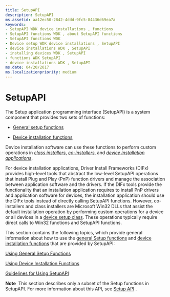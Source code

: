 ```yaml
---
title: SetupAPI
description: SetupAPI
ms.assetid: aa12ec50-2842-4ddd-9fc5-84436d69ea7a
keywords:
- SetupAPI WDK device installations , functions
- SetupAPI functions WDK , about SetupAPI functions
- SetupAPI functions WDK
- Device setup WDK device installations , SetupAPI
- device installations WDK , SetupAPI
- installing devices WDK , SetupAPI
- functions WDK SetupAPI
- device installations WDK , SetupAPI
ms.date: 04/20/2017
ms.localizationpriority: medium
---
```


# SetupAPI


The Setup application programming interface (SetupAPI) is a system component that provides two sets of functions:

-   [General setup functions](using-general-setup-functions.md)

-   [Device installation functions](using-device-installation-functions.md)

Device installation software can use these functions to perform custom operations in [*class installers*](writing-class-installers-and-co-installers.md), [*co-installers*](writing-a-co-installer.md), and [*device installation applications*](writing-a-device-installation-application.md).

For device installation applications, Driver Install Frameworks (DIFx) provides high-level tools that abstract the low-level SetupAPI operations that install Plug and Play (PnP) function drivers and manage the association between application software and the drivers. If the DIFx tools provide the functionality that an installation application requires to install PnP drivers and application software for devices, the installation application should use the DIFx tools instead of directly calling SetupAPI functions. However, co-installers and class installers are Microsoft Win32 DLLs that assist the default installation operation by performing custom operations for a device or all devices in a [device setup class](./overview-of-device-setup-classes.md). These operations typically require direct calls to Win32 functions and SetupAPI functions.

This section contains the following topics, which provide general information about how to use the [general Setup functions](using-general-setup-functions.md) and [device installation functions](using-device-installation-functions.md) that are provided by SetupAPI:

[Using General Setup Functions](using-general-setup-functions.md)

[Using Device Installation Functions](using-device-installation-functions.md)

[Guidelines for Using SetupAPI](guidelines-for-using-setupapi.md)

**Note**  This section describes only a subset of the Setup functions in SetupAPI. For more information about this API, see [Setup API](/windows/desktop/SetupApi/setup-api-portal) .

 

 


